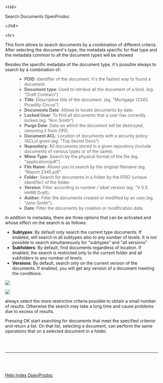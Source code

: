 

&lt;H4&gt;

Search Documents OpenProdoc

&lt;/H4&gt;



&lt;hr&gt;


<p>This form allows to search documents by a combination of different criteria. After selecting the document's type,  the metadata specific for that type and the metadata common to all the document types will be showed</p>
<p>Besides the specific metadata of the document type, it's possible always to search by a combination of:</p>
<ul>
<blockquote><li><b>PDID</b>: Identifier of the document. It's the fastest way to found a document.</li>
<li><b>Document type</b>: Used to retrieve all the document of a kind. (eg. "Draft Contract")</li>
<li><b>Title</b>: Descriptive title of the document. (eg. "Mortgage 12345. Picadilly Circus")</li>
<li><b>Documents Date</b>: Allows to locate documents by date.</li>
<li><b>Locked User</b>: To find all documents that a user has currently locked.(eg. "Ann Smith")</li>
<li><b>Purge Date</b>: Date on which the document will be destroyed, removing it from OPD.</li>
<li><b>Document ACL</b>: Location of documents with a security policy (ACLs) given.(eg. "Top Secret Docs")</li>
<li><b>Repository</b>: All documents stored in a given repository (include documents of various types or of the same).</li>
<li><b>Mime Type</b>: Search by the physical format of the file.(eg. "application/pdf")</li>
<li><b>File Name</b>: Allows you to search by the original filename (eg. "Report 2345.pdf".</li>
<li><b>Folder</b>: Search for documents in a folder by the PDID (unique identifier) of the folder.</li>
<li><b>Version</b>: Filter according to number / label version (eg. "V 0.5 HHRR Draft).</li>
<li><b>Author</b>: Filter the documents created or modified by an user.(eg. "John Smith").</li>
<li><b>Date</b>: Filter the documents by creation or modification date.</li>
</ul>
<p>In addition to metadata, there are three options that can be activated and whose effect on the search is as follows:</p>
<ul>
<li><b>Subtypes</b>: By default only search the current type documents. If enabled, will search in all subtypes also to any number of levels. It is not possible to search simultaneously for "subtypes" and "all versions"</li>
<li><b>Subfolders</b>: By default, find documents regardless of location. If enabled, the search is restricted only to the current folder and all subfolders to any number of levels.</li>
<li><b>Versions</b>: By default, search only on the current version of the documents. If enabled, you will get any version of a document meeting the conditions.</li>
</ul>
<p> <img src='http://dl.dropbox.com/u/49603479/OpenProdoc/EN/Img/SearchDocs.jpg' /> </p>
<p> <img src='http://dl.dropbox.com/u/49603479/OpenProdoc/EN/Img/SearchDocs2.jpg' /> </p>
<p> always select the more restrictive criteria possible to obtain a small number of results. Otherwise the search may take a long time and cause problems due to excess of results. </p>
<p> Pressing OK start searching for documents that meet the specified criterior and return a list. On that list, selecting a document, can perform the same operations that on a selected document in a folder. </p>
<br>
<br>
<hr><br>
<br>
<br>
<a href='EN_HelpIndex.md'>Help Index OpenProdoc</a>